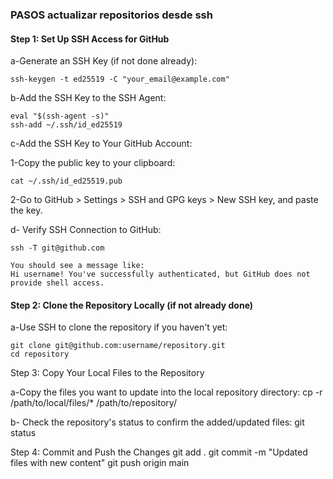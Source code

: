 ### PASOS actualizar repositorios desde ssh

#### Step 1: Set Up SSH Access for GitHub

a-Generate an SSH Key (if not done already):
	
	ssh-keygen -t ed25519 -C "your_email@example.com"

b-Add the SSH Key to the SSH Agent:
	
	eval "$(ssh-agent -s)"
	ssh-add ~/.ssh/id_ed25519

c-Add the SSH Key to Your GitHub Account:
	

1-Copy the public key to your clipboard:
	
	cat ~/.ssh/id_ed25519.pub

2-Go to GitHub > Settings > SSH and GPG keys > New SSH key, and paste the key.

d- Verify SSH Connection to GitHub:

	ssh -T git@github.com

	You should see a message like:
	Hi username! You've successfully authenticated, but GitHub does not provide shell access.


#### Step 2: Clone the Repository Locally (if not already done)

a-Use SSH to clone the repository if you haven't yet:
	
	git clone git@github.com:username/repository.git
	cd repository


Step 3: Copy Your Local Files to the Repository

a-Copy the files you want to update into the local repository directory:
cp -r /path/to/local/files/* /path/to/repository/

b- Check the repository's status to confirm the added/updated files:
git status


Step 4: Commit and Push the Changes
git add .
git commit -m "Updated files with new content"
git push origin main
